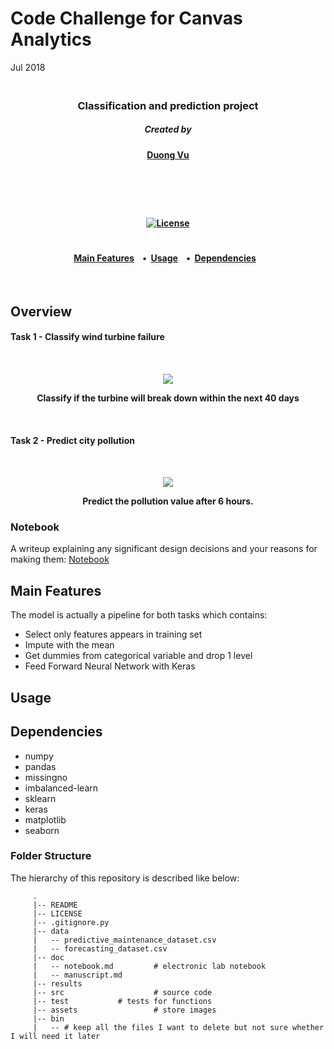 # Code Challenge for Canvas Analytics

Jul 2018

<h3 align="center">
  <br>
Classification and prediction project
<br>
</h3>

<h5 align="center">
Created by</a></h5>

<h4 align="center">

[Duong Vu](https://github.com/DuongVu39)

</a></h4>

<br>
<h4 align="center">



<br>
<h4 align="center">

[![License](https://img.shields.io/badge/license-MIT-blue.svg)](https://opensource.org/licenses/MIT)

</a></h4>

<h1></h1>
<h4 align="center">
  <a href="#main-features">Main Features</a> &nbsp;&nbsp;&nbsp;•&nbsp;
  <a href="#Usage">Usage</a> &nbsp;&nbsp;&nbsp;•&nbsp;
  <a href="#Dependencies">Dependencies</a> &nbsp;&nbsp;
</h4>

<br>

## Overview



#### Task 1 - Classify wind turbine failure

<h4 align="center">
  <br>

![](D:/Job/Code%20Challenge/Canvas%20Analytics/Code_Challenge/assets/wind_turbine.jpg)

Classify if the turbine will break down within the next 40 days

<br></h4>



#### Task 2 - Predict city pollution

<h4 align="center">
  <br>

![](D:/Job/Code%20Challenge/Canvas%20Analytics/Code_Challenge/assets/polution.PNG)

Predict the pollution value after 6 hours. 
<br>
</h4>

### Notebook

A writeup explaining any significant design decisions and your reasons for making them: [Notebook](doc/notebook.md)



## Main Features

The model is actually a pipeline for both tasks which contains:

- Select only features appears in training set
- Impute with the mean
- Get dummies from categorical variable and drop 1 level
- Feed Forward Neural Network with Keras



## Usage





## Dependencies

- numpy
- pandas
- missingno
- imbalanced-learn
- sklearn
- keras
- matplotlib
- seaborn



### Folder Structure

The hierarchy of this repository is described like below:

```
     .
     |-- README 
     |-- LICENSE
     |-- .gitignore.py        
     |-- data
     |   -- predictive_maintenance_dataset.csv
     |   -- forecasting_dataset.csv
     |-- doc 
     |   -- notebook.md         # electronic lab notebook
     |   -- manuscript.md       
     |-- results
     |-- src                    # source code
     |-- test			# tests for functions
     |-- assets                 # store images
     |-- bin
     |   -- # keep all the files I want to delete but not sure whether I will need it later
```